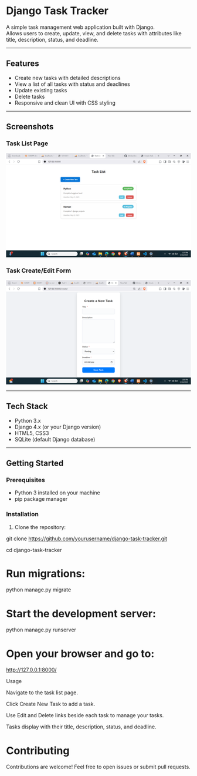# Django Task Tracker

A simple task management web application built with Django.  
Allows users to create, update, view, and delete tasks with attributes like title, description, status, and deadline.

---

## Features

- Create new tasks with detailed descriptions
- View a list of all tasks with status and deadlines
- Update existing tasks
- Delete tasks
- Responsive and clean UI with CSS styling

---

## Screenshots

### Task List Page

![Task List](task_project/task_list.png)

### Task Create/Edit Form

![Task Form](task_project/task_form.png)

---

## Tech Stack

- Python 3.x
- Django 4.x (or your Django version)
- HTML5, CSS3
- SQLite (default Django database)

---

## Getting Started

### Prerequisites

- Python 3 installed on your machine
- pip package manager

### Installation

1. Clone the repository:

git clone https://github.com/yourusername/django-task-tracker.git

cd django-task-tracker


# Run migrations:
python manage.py migrate

# Start the development server:
python manage.py runserver
# Open your browser and go to:
http://127.0.0.1:8000/

Usage

Navigate to the task list page.

Click Create New Task to add a task.

Use Edit and Delete links beside each task to manage your tasks.

Tasks display with their title, description, status, and deadline.

# Contributing
Contributions are welcome! Feel free to open issues or submit pull requests.
